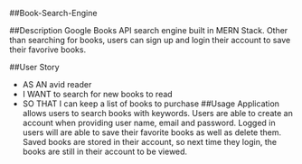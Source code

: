 ##Book-Search-Engine

##Description
Google Books API search engine built in MERN Stack. Other than searching for books, users can sign up and login their account to save their favorive books.

##User Story
- AS AN avid reader
- I WANT to search for new books to read
- SO THAT I can keep a list of books to purchase
##Usage
Application allows users to search books with keywords.
Users are able to create an account when providing user name, email and password.
Logged in users will are able to save their favorite books as well as delete them.
Saved books are stored in their account, so next time they login, the books are still in their account to be viewed.
